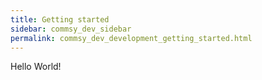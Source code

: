 ```yaml
---
title: Getting started
sidebar: commsy_dev_sidebar
permalink: commsy_dev_development_getting_started.html
---
```


Hello World!